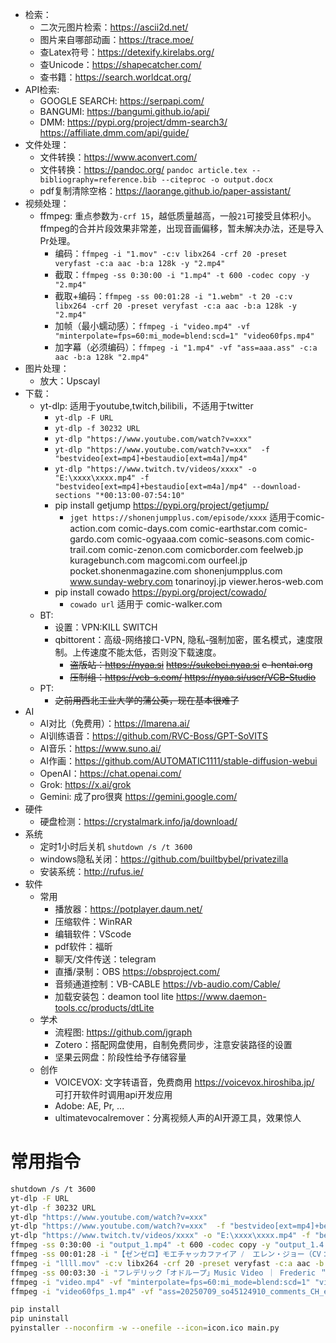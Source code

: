+ 检索：
  + 二次元图片检索：https://ascii2d.net/
  + 图片来自哪部动画：https://trace.moe/
  + 查Latex符号：https://detexify.kirelabs.org/
  + 查Unicode：https://shapecatcher.com/
  + 查书籍：https://search.worldcat.org/
+ API检索: 
  + GOOGLE SEARCH: https://serpapi.com/
  + BANGUMI: https://bangumi.github.io/api/
  + DMM: https://pypi.org/project/dmm-search3/ https://affiliate.dmm.com/api/guide/
+ 文件处理：
  + 文件转换：https://www.aconvert.com/
  + 文件转换：https://pandoc.org/ `pandoc article.tex --bibliography=reference.bib --citeproc -o output.docx`
  + pdf复制清除空格：https://laorange.github.io/paper-assistant/
+ 视频处理：
  + ffmpeg: 重点参数为`-crf 15`，越低质量越高，一般`21`可接受且体积小。ffmpeg的合并片段效果非常差，出现音画偏移，暂未解决办法，还是导入Pr处理。
    + 编码：`ffmpeg -i "1.mov" -c:v libx264 -crf 20 -preset veryfast -c:a aac -b:a 128k -y "2.mp4"`
    + 截取：`ffmpeg -ss 0:30:00 -i "1.mp4" -t 600 -codec copy -y "2.mp4"`
    + 截取+编码：`ffmpeg -ss 00:01:28 -i "1.webm" -t 20 -c:v libx264 -crf 20 -preset veryfast -c:a aac -b:a 128k -y "2.mp4"`
    + 加帧（最小蠕动感）：`ffmpeg -i "video.mp4" -vf "minterpolate=fps=60:mi_mode=blend:scd=1" "video60fps.mp4"`
    + 加字幕（必须编码）：`ffmpeg -i "1.mp4" -vf "ass=aaa.ass" -c:a aac -b:a 128k "2.mp4"`
+ 图片处理：
  + 放大：Upscayl
+ 下载：
  + yt-dlp: 适用于youtube,twitch,bilibili，不适用于twitter
    + `yt-dlp -F URL`
    + `yt-dlp -f 30232 URL`
    + `yt-dlp "https://www.youtube.com/watch?v=xxx"`
    + `yt-dlp "https://www.youtube.com/watch?v=xxx"  -f "bestvideo[ext=mp4]+bestaudio[ext=m4a]/mp4"`
    + `yt-dlp "https://www.twitch.tv/videos/xxxx" -o "E:\xxxx\xxxx.mp4" -f "bestvideo[ext=mp4]+bestaudio[ext=m4a]/mp4" --download-sections "*00:13:00-07:54:10"`
    + pip install getjump  https://pypi.org/project/getjump/
      + `jget https://shonenjumpplus.com/episode/xxxx` 适用于comic-action.com comic-days.com comic-earthstar.com comic-gardo.com comic-ogyaaa.com comic-seasons.com comic-trail.com comic-zenon.com comicborder.com feelweb.jp kuragebunch.com magcomi.com ourfeel.jp pocket.shonenmagazine.com shonenjumpplus.com www.sunday-webry.com tonarinoyj.jp viewer.heros-web.com
    + pip install cowado https://pypi.org/project/cowado/ 
      + `cowado url` 适用于 comic-walker.com
  + BT:
    + 设置：VPN:KILL SWITCH
    + qbittorent：高级-网络接口-VPN, 隐私-强制加密，匿名模式，速度限制。上传速度不能太低，否则没下载速度。
      + ~~盗版站：https://nyaa.si~~  ~~https://sukebei.nyaa.si~~ ~~e-hentai.org~~
      + ~~压制组：https://vcb-s.com/ https://nyaa.si/user/VCB-Studio~~
  + PT: 
    + ~~之前用西北工业大学的蒲公英，现在基本很难了~~
+ AI
  + AI对比（免费用）：https://lmarena.ai/
  + AI训练语音：https://github.com/RVC-Boss/GPT-SoVITS
  + AI音乐：https://www.suno.ai/  
  + AI作画：https://github.com/AUTOMATIC1111/stable-diffusion-webui
  + OpenAI：https://chat.openai.com/
  + Grok: https://x.ai/grok
  + Gemini: 成了pro很爽 https://gemini.google.com/
+ 硬件
  + 硬盘检测：https://crystalmark.info/ja/download/
+ 系统
  + 定时1小时后关机 `shutdown /s /t 3600`
  + windows隐私关闭：https://github.com/builtbybel/privatezilla
  + 安装系统：http://rufus.ie/
+ 软件
  + 常用
    + 播放器：https://potplayer.daum.net/
    + 压缩软件：WinRAR
    + 编辑软件：VScode
    + pdf软件：福昕
    + 聊天/文件传送：telegram
    + 直播/录制：OBS https://obsproject.com/
    + 音频通道控制：VB-CABLE https://vb-audio.com/Cable/
    + 加载安装包：deamon tool lite https://www.daemon-tools.cc/products/dtLite 
  + 学术
    + 流程图: https://github.com/jgraph
    + Zotero：搭配网盘使用，自制免费同步，注意安装路径的设置
    + 坚果云网盘：阶段性给予存储容量
  + 创作
    + VOICEVOX: 文字转语音，免费商用 https://voicevox.hiroshiba.jp/ 可打开软件时调用api开发应用
    + Adobe: AE, Pr, ...
    + ultimatevocalremover：分离视频人声的AI开源工具，效果惊人

# 常用指令

```bash
shutdown /s /t 3600
yt-dlp -F URL
yt-dlp -f 30232 URL
yt-dlp "https://www.youtube.com/watch?v=xxx"
yt-dlp "https://www.youtube.com/watch?v=xxx"  -f "bestvideo[ext=mp4]+bestaudio[ext=m4a]/mp4"
yt-dlp "https://www.twitch.tv/videos/xxxx" -o "E:\xxxx\xxxx.mp4" -f "bestvideo[ext=mp4]+bestaudio[ext=m4a]/mp4" --download-sections "*00:13:00-07:54:10"
ffmpeg -ss 0:30:00 -i "output_1.mp4" -t 600 -codec copy -y "output_1.4.mp4"
ffmpeg -ss 00:01:28 -i "【ゼンゼロ】モエチャッカファイア ⧸  エレン・ジョー（CV：若山詩音）cover [rTqYRWcA-Yw].webm" -t 20 -c:v libx264 -crf 20 -preset veryfast -c:a aac -b:a 128k -y "モエチャッカファイア.mp4"
ffmpeg -i "llll.mov" -c:v libx264 -crf 20 -preset veryfast -c:a aac -b:a 128k -y "llll.mp4"
ffmpeg -ss 00:03:30 -i "フレデリック「オドループ」Music Video ｜ Frederic ＂oddloop＂ [PCp2iXA1uLE].webm" -t 40 -c:v libx264 -crf 20 -preset veryfast -c:a aac -b:a 128k -y "bgm.mp4"
ffmpeg -i "video.mp4" -vf "minterpolate=fps=60:mi_mode=blend:scd=1" "video60fps.mp4"
ffmpeg -i "video60fps_1.mp4" -vf "ass=20250709_so45124910_comments_CH_extend.ass" -c:a copy final.mp4

pip install 
pip uninstall 
pyinstaller --noconfirm -w --onefile --icon=icon.ico main.py
```